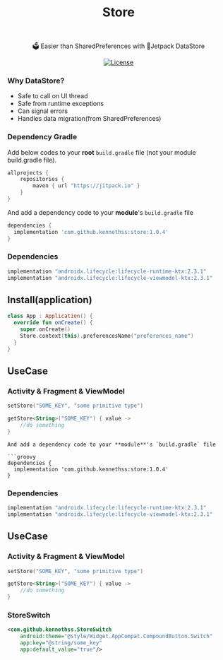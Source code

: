 <h1 align="center">Store</h1></br>

<p align="center">
🗳 Easier than SharedPreferences with 🚀Jetpack DataStore
</p>






<p align="center">
  <a href="https://opensource.org/licenses/Apache-2.0"><img alt="License" src="https://img.shields.io/badge/License-Apache%202.0-blue.svg"/></a>
</p>



### Why DataStore?

- Safe to call on UI thread
- Safe  from runtime exceptions
- Can signal errors
- Handles data migration(from SharedPreferences)



### Dependency Gradle 

Add below codes to your **root** `build.gradle` file (not your module build.gradle file).

```groovy
allprojects {
    repositories {
        maven { url "https://jitpack.io" }
    }
}
```

And add a dependency code to your **module**'s `build.gradle` file

```groovy
dependencies {
  implementation 'com.github.kennethss:store:1.0.4'
}
```

### Dependencies

```groovy
implementation "androidx.lifecycle:lifecycle-runtime-ktx:2.3.1"
implementation "androidx.lifecycle:lifecycle-viewmodel-ktx:2.3.1"
```



## Install(application)

```kotlin
class App : Application() {
  override fun onCreate() {
    super.onCreate()
    Store.context(this).preferencesName("preferences_name")
  }
}
```



## UseCase

### Activity & Fragment & ViewModel

```kotlin
setStore("SOME_KEY", "some primitive type")

getStore<String>("SOME_KEY") { value ->
	//do something
}
```

```
And add a dependency code to your **module**'s `build.gradle` file

```groovy
dependencies {
  implementation 'com.github.kennethss:store:1.0.4'
}
```

### Dependencies

```groovy
implementation "androidx.lifecycle:lifecycle-runtime-ktx:2.3.1"
implementation "androidx.lifecycle:lifecycle-viewmodel-ktx:2.3.1"
```



## UseCase

### Activity & Fragment & ViewModel

```kotlin
setStore("SOME_KEY", "some primitive type")

getStore<String>("SOME_KEY") { value ->
	//do something
}
```



### StoreSwitch

```xml
<com.github.kennethss.StoreSwitch
	android:theme="@style/Widget.AppCompat.CompoundButton.Switch"
	app:key="@string/some_key"
	app:default_value="true"/>
```
